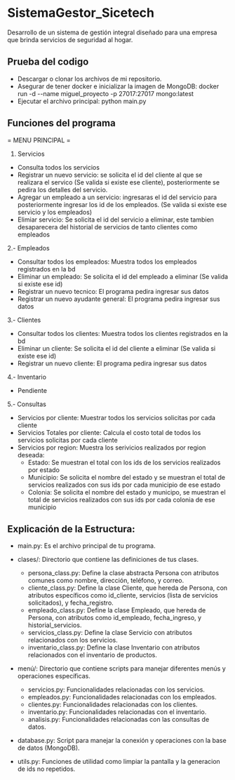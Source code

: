 # SistemaGestor_Sicetech
Desarrollo de un sistema de gestión integral diseñado para una empresa que brinda servicios de seguridad al hogar.

## Prueba del codigo
* Descargar o clonar los archivos de mi repositorio.
* Asegurar de tener docker e inicializar la imagen de MongoDB: docker run -d --name miguel_proyecto -p 27017:27017 mongo:latest
* Ejecutar el archivo principal: python main.py

## Funciones del programa
= MENU PRINCIPAL =
1. Servicios
  * Consulta todos los servicios
  * Registrar un nuevo servicio: se solicita el id del cliente al que se realizara el servico (Se valida si existe ese cliente), posteriormente se pedira los detalles del servicio.
  * Agregar un empleado a un servicio: ingresaras el id del servicio para posteriormente ingresar los id de los empleados. (Se valida si existe ese servicio y los empleados)
  * Elimiar servicio: Se solicita el id del servicio a eliminar, este tambien desaparecera del historial de servicios de tanto clientes como empleados

2.- Empleados
   * Consultar todos los empleados: Muestra todos los empleados registrados en la bd
   * Eliminar un empleado: Se solicita el id del empleado a eliminar (Se valida si existe ese id)
   * Registrar un nuevo tecnico: El programa pedira ingresar sus datos
   * Registrar un nuevo ayudante general: El programa pedira ingresar sus datos

3.- Clientes
   * Consultar todos los clientes: Muestra todos los clientes registrados en la bd
   * Eliminar un cliente: Se solicita el id del cliente a eliminar (Se valida si existe ese id)
   * Registrar un nuevo cliente: El programa pedira ingresar sus datos

4.- Inventario
   * Pendiente

5.- Consultas
   * Servicios por cliente: Muestrar todos los servicios solicitas por cada cliente
   * Servicios Totales por cliente: Calcula el costo total de todos los servicios solicitas por cada cliente
   * Servicios por region: Muestra los serivicios realizados por region deseada:
      - Estado: Se muestran el total con los ids de los servicios realizados por estado
      - Municipio: Se solicita el nombre del estado y se muestran el total de servicios realizados con sus ids por cada municipio de ese estado
      - Colonia: Se solicita el nombre del estado y municipo, se muestran el total de servicios realizados con sus ids por cada colonia de ese municipio


## Explicación de la Estructura:
* main.py: Es el archivo principal de tu programa.

* clases/: Directorio que contiene las definiciones de tus clases.
  - persona_class.py: Define la clase abstracta Persona con atributos comunes como nombre, dirección, teléfono, y correo.
  - cliente_class.py: Define la clase Cliente, que hereda de Persona, con atributos específicos como id_cliente, servicios (lista de servicios solicitados), y fecha_registro.
  - empleado_class.py: Define la clase Empleado, que hereda de Persona, con atributos como id_empleado,  fecha_ingreso, y historial_servicios.
  - servicios_class.py: Define la clase Servicio con atributos relacionados con los servicios.
  - inventario_class.py: Define la clase Inventario con atributos relacionados con el inventario de productos.

* menú/: Directorio que contiene scripts para manejar diferentes menús y operaciones específicas.
  - servicios.py: Funcionalidades relacionadas con los servicios.
  - empleados.py: Funcionalidades relacionadas con los empleados.
  - clientes.py: Funcionalidades relacionadas con los clientes.
  - inventario.py: Funcionalidades relacionadas con el inventario.
  - analisis.py: Funcionalidades relacionadas con las consultas de datos.

* database.py: Script para manejar la conexión y operaciones con la base de datos (MongoDB).

* utils.py: Funciones de utilidad como limpiar la pantalla y la generacion de ids no repetidos.
